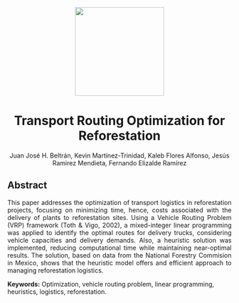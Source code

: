 <p align = "center">
    <img src="./Resources/Media/tecnologico-de-monterrey-white.png", width="200">
<p>

<h1 align = "center">
  <b>Transport Routing Optimization for Reforestation</b>
</h1>
<p align = "center">Juan José H. Beltrán, Kevin Martínez-Trinidad, Kaleb Flores Alfonso, Jesús Ramirez Mendieta, Fernando Elizalde Ramírez</p>

<h2> Abstract </h2>

<p align = "justify"> This paper addresses the optimization of transport logistics in reforestation projects, focusing on minimizing time, hence, costs associated with the delivery of plants to reforestation sites. Using a Vehicle Routing Problem (VRP) framework (Toth & Vigo, 2002), a mixed-integer linear programming was applied to identify the optimal routes for delivery trucks, considering vehicle capacities and delivery demands. Also, a heuristic solution was implemented, reducing computational time while maintaining near-optimal results. The solution, based on data from the National Forestry Commision in Mexico, shows that the heuristic model offers and efficient approach to managing reforestation logistics.</p>

**Keywords:** Optimization, vehicle routing problem, linear programming, heuristics, logistics, reforestation.

